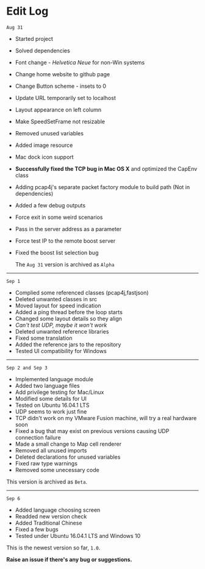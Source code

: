 # Edit Log

`Aug 31`

 - Started project
 - Solved dependencies
 - Font change - *Helvetica Neue* for non-Win systems
 - Change home website to github page
 - Change Button scheme - insets to 0
 - Update URL temporarily set to localhost
 - Layout appearance on left column
 - Make SpeedSetFrame not resizable
 - Removed unused variables
 - Added image resource
 - Mac dock icon support
 - **Successfully fixed the TCP bug in Mac OS X** and optimized the CapEnv class
  - Adding pcap4j's separate packet factory module to build path (Not in dependencies)
  - Added a few debug outputs
  - Force exit in some weird scenarios
  - Pass in the server address as a parameter  
  - Force test IP to the remote boost server
  - Fixed the boost list selection bug 
  
	The `Aug 31` version is archived as `Alpha`
 
** **
 
`Sep 1`
 
 - Complied some referenced classes (pcap4j,fastjson)
 - Deleted unwanted classes in src
 - Moved layout for speed indication
 - Added a ping thread before the loop starts
 - Changed some layout details so they align
 - *Can't test UDP, maybe it won't work*
 - Deleted unwanted reference libraries
 - Fixed some translation
 - Added the reference jars to the repository
 - Tested UI compatibility for Windows

** **

 `Sep 2 and Sep 3`
 
 - Implemented language module
 - Added two language files
 - Add privilege testing for Mac/Linux
 - Modified some details for UI
 - Tested on Ubuntu 16.04.1 LTS
  - UDP seems to work just fine
  - TCP didn't work on my VMware Fusion machine, will try a real hardware soon
 - Fixed a bug that may exist on previous versions causing UDP connection failure
 - Made a small change to Map cell renderer
 - Removed all unused imports
 - Deleted declarations for unused variables
 - Fixed raw type warnings
 - Removed some unecessary code
 
 This version is archived as `Beta`.
 
** **
 
 `Sep 6`
 
 - Added language choosing screen
 - Readded new version check
 - Added Traditional Chinese
 - Fixed a few bugs
 - Tested under Ubuntu 16.04.1 LTS and Windows 10

 This is the newest version so far, `1.0`.
 
 **Raise an issue if there's any bug or suggestions.**